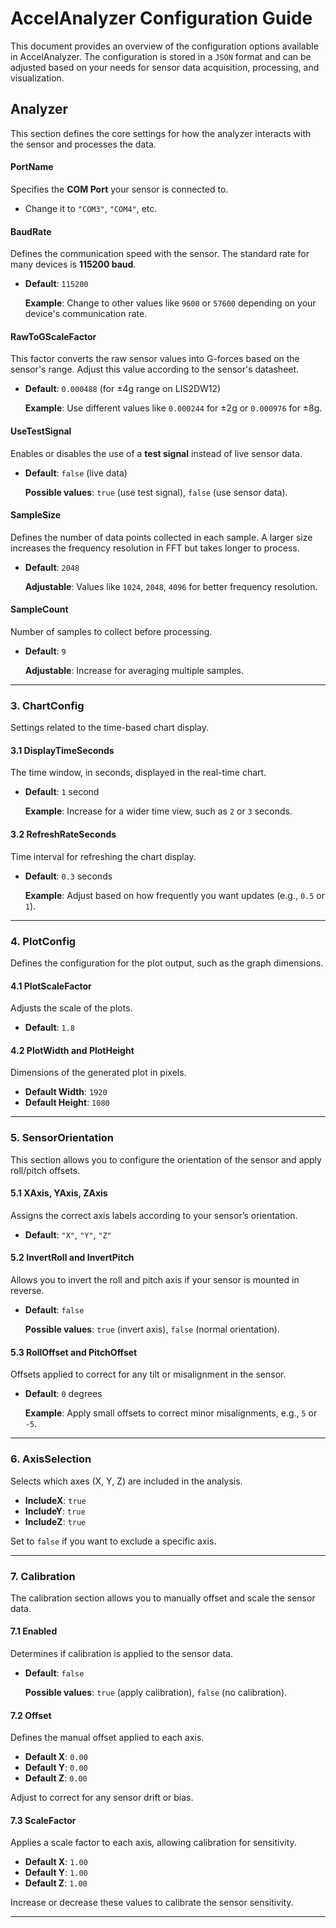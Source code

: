 # AccelAnalyzer Configuration Guide

This document provides an overview of the configuration options available in AccelAnalyzer. The configuration is stored in a `JSON` format and can be adjusted based on your needs for sensor data acquisition, processing, and visualization.

## **Analyzer**

This section defines the core settings for how the analyzer interacts with the sensor and processes the data.

####  **PortName**

Specifies the **COM Port** your sensor is connected to.
 
   -   Change it to `"COM3"`, `"COM4"`, etc.

#### **BaudRate**

Defines the communication speed with the sensor. The standard rate for many devices is **115200 baud**.

-   **Default**: `115200`
    
    **Example**: Change to other values like `9600` or `57600` depending on your device's communication rate.
    

####  **RawToGScaleFactor**

This factor converts the raw sensor values into G-forces based on the sensor's range. Adjust this value according to the sensor's datasheet.

-   **Default**: `0.000488` (for ±4g range on LIS2DW12)
    
    **Example**: Use different values like `0.000244` for ±2g or `0.000976` for ±8g.
    

####  **UseTestSignal**

Enables or disables the use of a **test signal** instead of live sensor data.

-   **Default**: `false` (live data)
    
    **Possible values**: `true` (use test signal), `false` (use sensor data).
    

####  **SampleSize**

Defines the number of data points collected in each sample. A larger size increases the frequency resolution in FFT but takes longer to process.

-   **Default**: `2048`
    
    **Adjustable**: Values like `1024`, `2048`, `4096` for better frequency resolution.
    

####  **SampleCount**

Number of samples to collect before processing.

-   **Default**: `9`
    
    **Adjustable**: Increase for averaging multiple samples.
    

----------

### 3. **ChartConfig**

Settings related to the time-based chart display.

#### 3.1 **DisplayTimeSeconds**

The time window, in seconds, displayed in the real-time chart.

-   **Default**: `1` second
    
    **Example**: Increase for a wider time view, such as `2` or `3` seconds.
    

#### 3.2 **RefreshRateSeconds**

Time interval for refreshing the chart display.

-   **Default**: `0.3` seconds
    
    **Example**: Adjust based on how frequently you want updates (e.g., `0.5` or `1`).
    

----------

### 4. **PlotConfig**

Defines the configuration for the plot output, such as the graph dimensions.

#### 4.1 **PlotScaleFactor**

Adjusts the scale of the plots.

-   **Default**: `1.8`

#### 4.2 **PlotWidth** and **PlotHeight**

Dimensions of the generated plot in pixels.

-   **Default Width**: `1920`
-   **Default Height**: `1080`

----------

### 5. **SensorOrientation**

This section allows you to configure the orientation of the sensor and apply roll/pitch offsets.

#### 5.1 **XAxis, YAxis, ZAxis**

Assigns the correct axis labels according to your sensor’s orientation.

-   **Default**: `"X"`, `"Y"`, `"Z"`

#### 5.2 **InvertRoll** and **InvertPitch**

Allows you to invert the roll and pitch axis if your sensor is mounted in reverse.

-   **Default**: `false`
    
    **Possible values**: `true` (invert axis), `false` (normal orientation).
    

#### 5.3 **RollOffset** and **PitchOffset**

Offsets applied to correct for any tilt or misalignment in the sensor.

-   **Default**: `0` degrees
    
    **Example**: Apply small offsets to correct minor misalignments, e.g., `5` or `-5`.
    

----------

### 6. **AxisSelection**

Selects which axes (X, Y, Z) are included in the analysis.

-   **IncludeX**: `true`
-   **IncludeY**: `true`
-   **IncludeZ**: `true`

Set to `false` if you want to exclude a specific axis.

----------

### 7. **Calibration**

The calibration section allows you to manually offset and scale the sensor data.

#### 7.1 **Enabled**

Determines if calibration is applied to the sensor data.

-   **Default**: `false`
    
    **Possible values**: `true` (apply calibration), `false` (no calibration).
    

#### 7.2 **Offset**

Defines the manual offset applied to each axis.

-   **Default X**: `0.00`
-   **Default Y**: `0.00`
-   **Default Z**: `0.00`

Adjust to correct for any sensor drift or bias.

#### 7.3 **ScaleFactor**

Applies a scale factor to each axis, allowing calibration for sensitivity.

-   **Default X**: `1.00`
-   **Default Y**: `1.00`
-   **Default Z**: `1.00`

Increase or decrease these values to calibrate the sensor sensitivity.

----------
